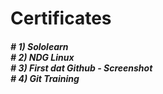 # <h1>Certificates </h1>
<h5> 
# 1) Sololearn <br>
# 2) NDG Linux<br>
# 3) First dat Github - Screenshot<br>
# 4) Git Training<br>
</h5>
